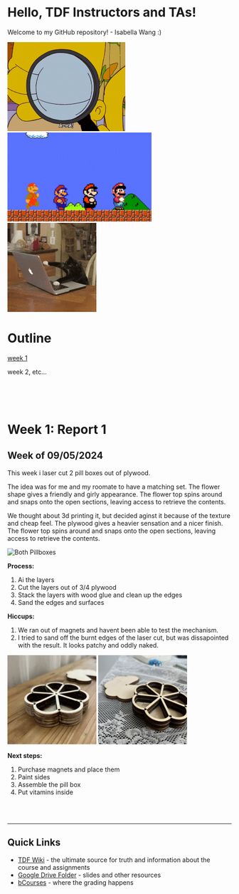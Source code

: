 # Hello, TDF Instructors and TAs!
Welcome to my GitHub repository! - Isabella Wang :) <br>

<div width="100%" align="left">
<img height="200" alt="Aha Homer" src="assets/aha.gif">   
<img height="200" alt="Pill Box" src="assets/mario.gif">   
<img height="200" alt="Pill Box" src="assets/cattyping.gif">   
</div>

# Outline
[week 1](README.md#week-1-example-report-1)

week 2, etc...


<br>
<br>
<br>

# Week 1: Report 1 #
## Week of 09/05/2024

This week i laser cut 2 pill boxes out of plywood.

The idea was for me and my roomate to have a matching set. The flower shape gives a friendly and girly appearance.
The flower top spins around and snaps onto the open sections, leaving access to retrieve the contents.

We thought about 3d printing it, but decided aginst it because of the texture and cheap feel. The plywood gives a heavier sensation and a nicer finish. 
The flower top spins around and snaps onto the open sections, leaving access to retrieve the contents.


<img width="50%" alt="Both Pillboxes" src="assets/both-pillboxes.png">   


<b>Process:</b>

1. Ai the layers
2. Cut the layers out of 3/4 plywood
3. Stack the layers with wood glue and clean up the edges
4. Sand the edges and surfaces


<b>Hiccups:</b>
1. We ran out of magnets and havent been able to test the mechanism.
2. I tried to sand off the burnt edges of the laser cut, but was dissapointed with the result. It looks patchy and oddly naked.

<div align="left">
<img height="200" width="200" alt="Sanded Sides" src="assets/sanded-pillbox.png">   
<img height="200" width="200" alt="Pill Box" src="assets/unsanded-pillbox.png">   
</div>

<b>Next steps:</b>

1. Purchase magnets and place them
2. Paint sides
3. Assemble the pill box
4. Put vitamins inside


<br>
<br>

---
## Quick Links ##

- [TDF Wiki](https://github.com/Berkeley-MDes/24f-desinv-202/wiki) - the ultimate source for truth and information about the course and assignments
- [Google Drive Folder](https://drive.google.com/drive/u/0/folders/1DJ1b6sSDwHXX6NRcQYt10ivyQSgU0ND6) - slides and other resources
- [bCourses](https://bcourses.berkeley.edu/courses/1537533) - where the grading happens
